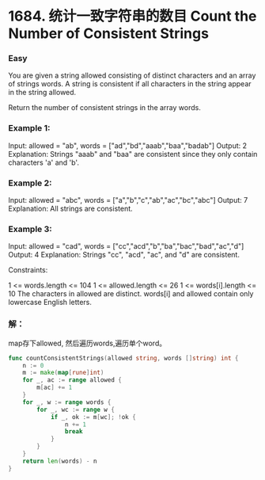 # 1684. 统计一致字符串的数目 Count the Number of Consistent Strings

### Easy

You are given a string allowed consisting of distinct characters and an array of strings words. A string is consistent if all characters in the string appear in the string allowed.

Return the number of consistent strings in the array words.

### Example 1:

Input: allowed = "ab", words = ["ad","bd","aaab","baa","badab"]
Output: 2
Explanation: Strings "aaab" and "baa" are consistent since they only contain characters 'a' and 'b'.

### Example 2:

Input: allowed = "abc", words = ["a","b","c","ab","ac","bc","abc"]
Output: 7
Explanation: All strings are consistent.

### Example 3:

Input: allowed = "cad", words = ["cc","acd","b","ba","bac","bad","ac","d"]
Output: 4
Explanation: Strings "cc", "acd", "ac", and "d" are consistent.

Constraints:

1 <= words.length <= 104
1 <= allowed.length <= 26
1 <= words[i].length <= 10
The characters in allowed are distinct.
words[i] and allowed contain only lowercase English letters.

### 解：

map存下allowed, 然后遍历words,遍历单个word。

```go
func countConsistentStrings(allowed string, words []string) int {
	n := 0
	m := make(map[rune]int)
	for _, ac := range allowed {
		m[ac] += 1
	}
	for _, w := range words {
		for _, wc := range w {
			if _, ok := m[wc]; !ok {
				n += 1
				break
			}
		}
	}
	return len(words) - n
}
```